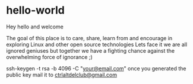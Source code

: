 # hello-world
Hey hello and welcome

The goal of this place is to care, share, learn from and encourage in exploring Linux and other open source technologies
Lets face it we are all ignored geniuses but together we have a fighting chance against the overwhelming force of ignorance ;)

ssh-keygen -t rsa -b 4096 -C "your@email.com"
once you generated the public key mail it to ctrlaltdelclub@gmail.com
